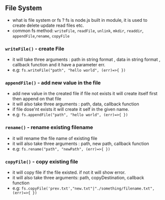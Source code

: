 ## File System

- what is file system or fs ? fs is node.js built in module, it is used to create delete update read files etc.
- common fs method: `writeFile`, `readFile`, `unlink`, `mkdir`, `readdir`, `appendFile`,`rename`, `copyFile`

### `writeFile()` - create File

- it will take three arguments : path in string format , data in string format , callback function and it have a parameter err.
- e.g: `fs.writeFile("path", "hello world", (err)=>{ })`

### `appendFile()` - add new value in the file

- add new value in the created file if file not exists it will create itself first then append on that file
- it will also take three arguments : path, data, callback function
- if file dose'nt exists it will create it self in the given name.
- e.g: `fs.appendFile("path", "hello world", (err)=>{ })`

### `rename()` - rename existing filename

- it will rename the file name of existing file
- it will also take three arguments : path, new path, callback function
- e.g: `fs.rename("path", "newPath", (err)=>{ })`

### `copyFile()` - copy existing file

- it will copy file if the file existed. if not it will show error.
- it will also take three arguments: path, copyDestination, callback function
- e.g: `fs.copyFile('prev.txt',"new.txt"|"./something/filename.txt", (err)=>{ })`
